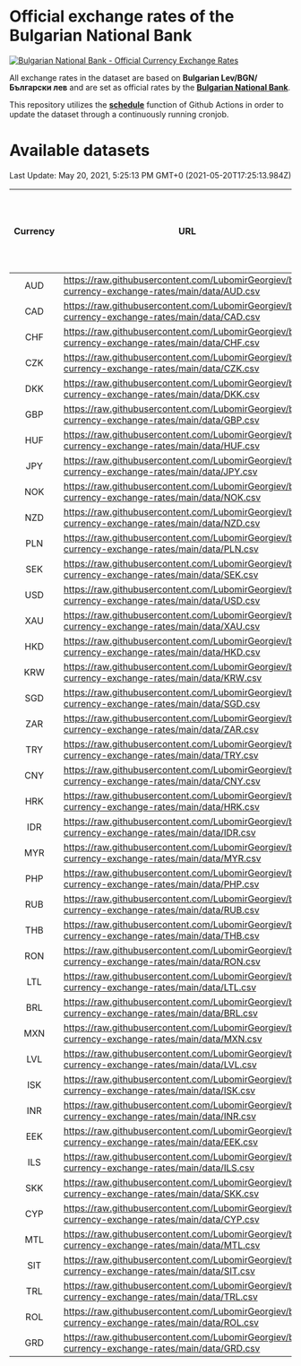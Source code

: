 # Official exchange rates of the Bulgarian National Bank

[![Bulgarian National Bank - Official Currency Exchange Rates](https://github.com/LubomirGeorgiev/bnb-currency-exchange-rates/actions/workflows/update-rates.yml/badge.svg?branch=main)](https://github.com/LubomirGeorgiev/bnb-currency-exchange-rates/actions/workflows/update-rates.yml)

All exchange rates in the dataset are based on **Bulgarian Lev/BGN/Български лев** and are set as official rates by the [**Bulgarian National Bank**](https://www.bnb.bg/Statistics/StExternalSector/StExchangeRates/StERForeignCurrencies/index.htm?toLang=_EN).

This repository utilizes the [**schedule**](https://docs.github.com/en/actions/reference/events-that-trigger-workflows) function of Github Actions in order to update the dataset through a continuously running cronjob.

# Available datasets

<!-- START LINKS (DO NOT EVER FU*ING DELETE THIS COMMENT FOR THE LOVE OF YOUR LIFE!!! IF YOU ARE CURIOS HOW IT WORKS, YOU CAN HAVE A LOOK AT ./src/updateReadme.ts) -->

Last Update: May 20, 2021, 5:25:13 PM GMT+0 (2021-05-20T17:25:13.984Z)

| Currency | URL                                                                                             | Number of records | Number of missing days that were filled in |
| :------: | ----------------------------------------------------------------------------------------------- | :---------------: | :----------------------------------------: |
|   AUD    | https://raw.githubusercontent.com/LubomirGeorgiev/bnb-currency-exchange-rates/main/data/AUD.csv |       7776        |                    2400                    |
|   CAD    | https://raw.githubusercontent.com/LubomirGeorgiev/bnb-currency-exchange-rates/main/data/CAD.csv |       7776        |                    2400                    |
|   CHF    | https://raw.githubusercontent.com/LubomirGeorgiev/bnb-currency-exchange-rates/main/data/CHF.csv |       7776        |                    2400                    |
|   CZK    | https://raw.githubusercontent.com/LubomirGeorgiev/bnb-currency-exchange-rates/main/data/CZK.csv |       7776        |                    2400                    |
|   DKK    | https://raw.githubusercontent.com/LubomirGeorgiev/bnb-currency-exchange-rates/main/data/DKK.csv |       7776        |                    2400                    |
|   GBP    | https://raw.githubusercontent.com/LubomirGeorgiev/bnb-currency-exchange-rates/main/data/GBP.csv |       7776        |                    2400                    |
|   HUF    | https://raw.githubusercontent.com/LubomirGeorgiev/bnb-currency-exchange-rates/main/data/HUF.csv |       7776        |                    2400                    |
|   JPY    | https://raw.githubusercontent.com/LubomirGeorgiev/bnb-currency-exchange-rates/main/data/JPY.csv |       7776        |                    2400                    |
|   NOK    | https://raw.githubusercontent.com/LubomirGeorgiev/bnb-currency-exchange-rates/main/data/NOK.csv |       7776        |                    2400                    |
|   NZD    | https://raw.githubusercontent.com/LubomirGeorgiev/bnb-currency-exchange-rates/main/data/NZD.csv |       7776        |                    2400                    |
|   PLN    | https://raw.githubusercontent.com/LubomirGeorgiev/bnb-currency-exchange-rates/main/data/PLN.csv |       7776        |                    2400                    |
|   SEK    | https://raw.githubusercontent.com/LubomirGeorgiev/bnb-currency-exchange-rates/main/data/SEK.csv |       7776        |                    2400                    |
|   USD    | https://raw.githubusercontent.com/LubomirGeorgiev/bnb-currency-exchange-rates/main/data/USD.csv |       7776        |                    2400                    |
|   XAU    | https://raw.githubusercontent.com/LubomirGeorgiev/bnb-currency-exchange-rates/main/data/XAU.csv |       7776        |                    2402                    |
|   HKD    | https://raw.githubusercontent.com/LubomirGeorgiev/bnb-currency-exchange-rates/main/data/HKD.csv |       7474        |                    2309                    |
|   KRW    | https://raw.githubusercontent.com/LubomirGeorgiev/bnb-currency-exchange-rates/main/data/KRW.csv |       7474        |                    2309                    |
|   SGD    | https://raw.githubusercontent.com/LubomirGeorgiev/bnb-currency-exchange-rates/main/data/SGD.csv |       7474        |                    2309                    |
|   ZAR    | https://raw.githubusercontent.com/LubomirGeorgiev/bnb-currency-exchange-rates/main/data/ZAR.csv |       7474        |                    2309                    |
|   TRY    | https://raw.githubusercontent.com/LubomirGeorgiev/bnb-currency-exchange-rates/main/data/TRY.csv |       5961        |                    1844                    |
|   CNY    | https://raw.githubusercontent.com/LubomirGeorgiev/bnb-currency-exchange-rates/main/data/CNY.csv |       5841        |                    1808                    |
|   HRK    | https://raw.githubusercontent.com/LubomirGeorgiev/bnb-currency-exchange-rates/main/data/HRK.csv |       5841        |                    1808                    |
|   IDR    | https://raw.githubusercontent.com/LubomirGeorgiev/bnb-currency-exchange-rates/main/data/IDR.csv |       5841        |                    1808                    |
|   MYR    | https://raw.githubusercontent.com/LubomirGeorgiev/bnb-currency-exchange-rates/main/data/MYR.csv |       5841        |                    1808                    |
|   PHP    | https://raw.githubusercontent.com/LubomirGeorgiev/bnb-currency-exchange-rates/main/data/PHP.csv |       5841        |                    1808                    |
|   RUB    | https://raw.githubusercontent.com/LubomirGeorgiev/bnb-currency-exchange-rates/main/data/RUB.csv |       5841        |                    1808                    |
|   THB    | https://raw.githubusercontent.com/LubomirGeorgiev/bnb-currency-exchange-rates/main/data/THB.csv |       5841        |                    1808                    |
|   RON    | https://raw.githubusercontent.com/LubomirGeorgiev/bnb-currency-exchange-rates/main/data/RON.csv |       5782        |                    1790                    |
|   LTL    | https://raw.githubusercontent.com/LubomirGeorgiev/bnb-currency-exchange-rates/main/data/LTL.csv |       5150        |                    1579                    |
|   BRL    | https://raw.githubusercontent.com/LubomirGeorgiev/bnb-currency-exchange-rates/main/data/BRL.csv |       4869        |                    1509                    |
|   MXN    | https://raw.githubusercontent.com/LubomirGeorgiev/bnb-currency-exchange-rates/main/data/MXN.csv |       4869        |                    1509                    |
|   LVL    | https://raw.githubusercontent.com/LubomirGeorgiev/bnb-currency-exchange-rates/main/data/LVL.csv |       4785        |                    1465                    |
|   ISK    | https://raw.githubusercontent.com/LubomirGeorgiev/bnb-currency-exchange-rates/main/data/ISK.csv |       4774        |                    1476                    |
|   INR    | https://raw.githubusercontent.com/LubomirGeorgiev/bnb-currency-exchange-rates/main/data/INR.csv |       4504        |                    1397                    |
|   EEK    | https://raw.githubusercontent.com/LubomirGeorgiev/bnb-currency-exchange-rates/main/data/EEK.csv |       3995        |                    1221                    |
|   ILS    | https://raw.githubusercontent.com/LubomirGeorgiev/bnb-currency-exchange-rates/main/data/ILS.csv |       3778        |                    1176                    |
|   SKK    | https://raw.githubusercontent.com/LubomirGeorgiev/bnb-currency-exchange-rates/main/data/SKK.csv |       2965        |                    907                     |
|   CYP    | https://raw.githubusercontent.com/LubomirGeorgiev/bnb-currency-exchange-rates/main/data/CYP.csv |       2903        |                    887                     |
|   MTL    | https://raw.githubusercontent.com/LubomirGeorgiev/bnb-currency-exchange-rates/main/data/MTL.csv |       2601        |                    796                     |
|   SIT    | https://raw.githubusercontent.com/LubomirGeorgiev/bnb-currency-exchange-rates/main/data/SIT.csv |       2539        |                    775                     |
|   TRL    | https://raw.githubusercontent.com/LubomirGeorgiev/bnb-currency-exchange-rates/main/data/TRL.csv |       1813        |                    554                     |
|   ROL    | https://raw.githubusercontent.com/LubomirGeorgiev/bnb-currency-exchange-rates/main/data/ROL.csv |       1692        |                    519                     |
|   GRD    | https://raw.githubusercontent.com/LubomirGeorgiev/bnb-currency-exchange-rates/main/data/GRD.csv |        361        |                    109                     |

<!-- END LINKS (DO NOT EVER FU*ING DELETE THIS COMMENT FOR THE LOVE OF YOUR LIFE!!! IF YOU ARE CURIOS HOW IT WORKS, YOU CAN HAVE A LOOK AT ./src/updateReadme.ts) -->
